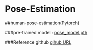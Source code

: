 # Pose-Estimation
##human-pose-estimation(Pytorch)

###pre-trained model : [pose_model.pth](https://www.dropbox.com/s/ae071mfm2qoyc8v/pose_model.pth?dl=0)

###Reference github
[gihub URL](https://github.com/tensorboy/pytorch_Realtime_Multi-Person_Pose_Estimation)
